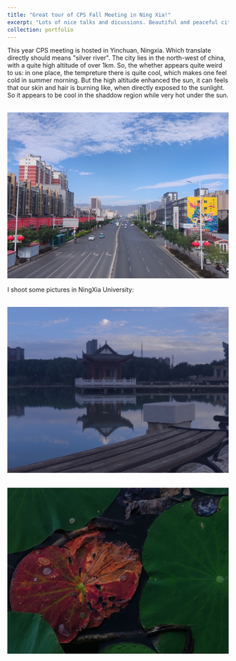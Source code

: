 ```yaml
---
title: "Great tour of CPS Fall Meeting in Ning Xia!"
excerpt: "Lots of nice talks and dicussions. Beautiful and peaceful city <br/><img src='/images/ningxia_4.jpg' width='60%'>"
collection: portfolio
---
```


This year CPS meeting is hosted in Yinchuan, Ningxia. Which translate directly should means "silver river". The city lies in the north-west of china, with a quite high altitude of over 1km. So, the whether appears quite weird to us: in one place, the tempreture there is quite cool, which makes one feel cold in summer morning. But the high altitude enhanced the sun, it can feels that our skin and hair is burning like, when directly exposed to the sunlight. So it appears to be cool in the shaddow region while very hot under the sun. 

 <br/><img src='/images/ningxia_3.jpg'>

I shoot some pictures in NingXia University:

<br/><img src='/images/ningxia_2.jpg'>

<br/><img src='/images/ningxia_1.jpg'>